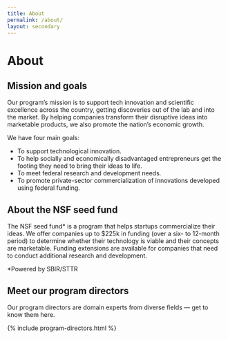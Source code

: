 ```yaml
---
title: About
permalink: /about/
layout: secondary
---
```


# About

## Mission and goals

Our program’s mission is to support tech innovation and scientific excellence across the country, getting discoveries out of the lab and into the market. By helping companies transform their disruptive ideas into marketable products, we also promote the nation’s economic growth.

We have four main goals:
- To support technological innovation.
- To help socially and economically disadvantaged entrepreneurs get the footing they need to bring their ideas to life.
- To meet federal research and development needs.
- To promote private-sector commercialization of innovations developed using federal funding.

## About the NSF seed fund

The NSF seed fund* is a program that helps startups commercialize their ideas. We offer companies up to $225k in funding (over a six- to 12-month period) to determine whether their technology is viable and their concepts are marketable. Funding extensions are available for companies that need to conduct additional research and development.


*Powered by SBIR/STTR

## Meet our program directors
Our program directors are domain experts from diverse fields — get to know them here.

{% include program-directors.html %}
